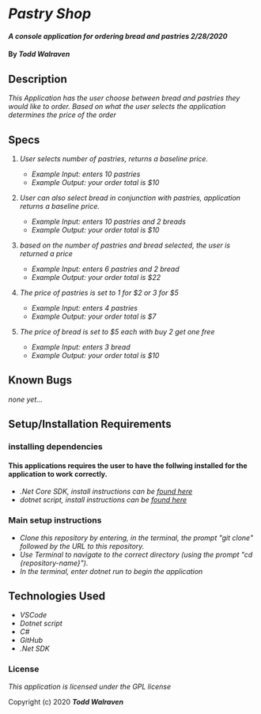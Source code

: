 # _Pastry Shop_

#### _A console application for ordering bread and pastries_ _2/28/2020_

#### By _**Todd Walraven**_

## Description

_This Application has the user choose between bread and pastries they would like to order. Based on what the user selects the application determines the price of the order_

## Specs

1. _User selects number of pastries, returns a baseline price._
    *   _Example Input: enters 10 pastries_
    *   _Example Output: your order total is $10_

2. _User can also select bread in conjunction with pastries, application returns a baseline price._
    *	_Example Input: enters 10 pastries and 2 breads_
    *   _Example Output: your order total is $10_ 

3. _based on the number of pastries and bread selected, the user is returned a price_
    *	_Example Input: enters 6 pastries and 2 bread_
    *   _Example Output: your order total is $22_

4. _The price of pastries is set to 1 for $2 or 3 for $5_
    *	_Example Input: enters 4 pastries_
    *	_Example Output: your order total is $7_

5. _The price of bread is set to $5 each with buy 2 get one free_
    *	_Example Input: enters 3 bread_
    *	_Example Output: your order total is $10_



## Known Bugs
_none yet..._

## Setup/Installation Requirements

### installing dependencies

#### This applications requires the user to have the follwing installed for the application to work correctly.

* _.Net Core SDK, install instructions can be [found here](https://www.learnhowtoprogram.com/c-and-net/getting-started-with-c/installing-c-and-net)_
* _dotnet script, install instructions can be [found here](https://www.learnhowtoprogram.com/c-and-net/getting-started-with-c/installing-dotnet-script)_

### Main setup instructions

* _Clone this repository by entering, in the terminal, the prompt "git clone" followed by the URL to this repository._
* _Use Terminal to navigate to the correct directory (using the prompt "cd {repository-name}")._
* _In the terminal, enter dotnet run to begin the application_


## Technologies Used

* _VSCode_
* _Dotnet script_
* _C#_
* _GitHub_
* _.Net SDK_


### License

_This application is licensed under the GPL license_

Copyright (c) 2020 **_Todd Walraven_**
